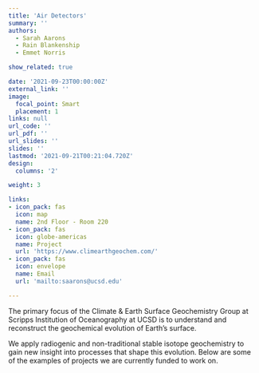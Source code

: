 ```yaml
---
title: 'Air Detectors'
summary: ''
authors: 
  - Sarah Aarons
  - Rain Blankenship
  - Emmet Norris

show_related: true

date: '2021-09-23T00:00:00Z'
external_link: ''
image:
  focal_point: Smart
  placement: 1
links: null
url_code: ''
url_pdf: ''
url_slides: ''
slides: ''
lastmod: '2021-09-21T00:21:04.720Z'
design:
  columns: '2'

weight: 3

links:
- icon_pack: fas
  icon: map
  name: 2nd Floor - Room 220
- icon_pack: fas
  icon: globe-americas
  name: Project
  url: 'https://www.climearthgeochem.com/'
- icon_pack: fas
  icon: envelope
  name: Email
  url: 'mailto:saarons@ucsd.edu'

---
```

The primary focus of the Climate & Earth Surface Geochemistry Group at Scripps Institution of Oceanography at UCSD is to understand and reconstruct the geochemical evolution of Earth’s surface.

We apply radiogenic and non-traditional stable isotope geochemistry to gain new insight into processes that shape this evolution. Below are some of the examples of projects we are currently funded to work on.